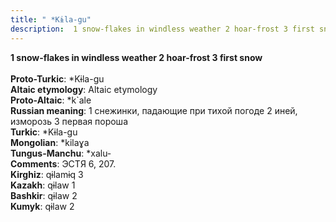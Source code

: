 ```yaml
---
title: " *Kɨla-gu"
description:  1 snow-flakes in windless weather 2 hoar-frost 3 first snow
---
```

<strong> 1 snow-flakes in windless weather 2 hoar-frost 3 first snow</strong><br><br>
<strong>Proto-Turkic</strong>:  *Kɨla-gu<br>
<strong>Altaic etymology</strong>:  Altaic etymology<br>
<strong> Proto-Altaic</strong>:  *k`ale<br>
<strong>Russian meaning</strong>:  1 снежинки, падающие при тихой погоде 2 иней, изморозь 3 первая пороша<br>
<strong>Turkic</strong>:  *Kɨla-gu<br>
<strong>Mongolian</strong>:  *kilaɣa<br>
<strong>Tungus-Manchu</strong>:  *xalu-<br>
<strong>Comments</strong>:  ЭСТЯ 6, 207.<br>
<strong>Kirghiz</strong>:  qɨlamɨq 3<br>
<strong>Kazakh</strong>:  qɨlaw 1<br>
<strong>Bashkir</strong>:  qɨlaw 2<br>
<strong>Kumyk</strong>:  qɨlaw 2<br>


